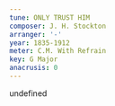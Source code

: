```yaml
---
tune: ONLY TRUST HIM
composer: J. H. Stockton
arranger: '-'
year: 1835-1912
meter: C.M. With Refrain
key: G Major
anacrusis: 0
---
```

undefined
